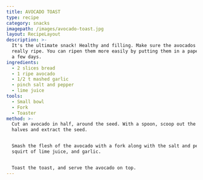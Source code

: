 ```yaml
---
title: AVOCADO TOAST
type: recipe
category: snacks
imagepath: /images/avocado-toast.jpg
layout: RecipeLayout
description: >-
  It's the ultimate snack! Healthy and filling. Make sure the avocados are
  really ripe. You can ripen them more easily by putting them in a paper bag for
  a few days.
ingredients:
  - 2 slices bread
  - 1 ripe avocado
  - 1/2 t mashed garlic
  - pinch salt and pepper
  - lime juice
tools:
  - Small bowl
  - Fork
  - Toaster
method: >-
  Cut an avocado in half, around the seed. With a spoon, scoop out the two
  halves and extract the seed.


  Smash the flesh of the avocado with a fork along with the salt and pepper, a
  squirt of lime juice, and garlic.


  Toast the toast, and serve the avocado on top.
---
```


